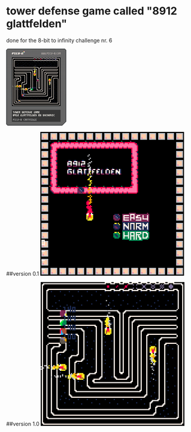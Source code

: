 # tower defense game called "8912 glattfelden"

done for the 8-bit to infinity challenge nr. 6

<img src="glattfelden.p8.png">

##version 0.1
<img src="glattfelden_3.gif">

##version 1.0
<img src="glattfelden_0.gif">
